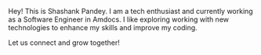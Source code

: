 Hey! This is Shashank Pandey. I am a tech enthusiast and currently working as a Software Engineer in Amdocs. I like exploring working with new technologies to enhance my skills and improve my coding.

Let us connect and grow together!
